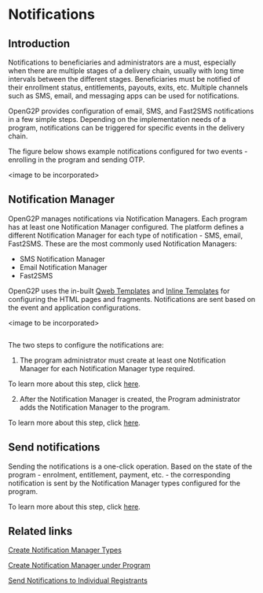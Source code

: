 # Notifications

## Introduction

Notifications to beneficiaries and administrators are a must, especially when there are multiple stages of a delivery chain, usually with long time intervals between the different stages. Beneficiaries must be notified of their enrollment status, entitlements, payouts, exits, etc. Multiple channels such as SMS, email, and messaging apps can be used for notifications.

OpenG2P provides configuration of email, SMS, and Fast2SMS notifications in a few simple steps. Depending on the implementation needs of a program, notifications can be triggered for specific events in the delivery chain.

The figure below shows example notifications configured for two events - enrolling in the program and sending OTP.

\<image to be incorporated>

## Notification Manager

OpenG2P manages notifications via Notification Managers. Each program has at least one Notification Manager configured. The platform defines a different Notification Manager for each type of notification - SMS, email, Fast2SMS. These are the most commonly used Notification Managers:

* SMS Notification Manager
* Email Notification Manager
* Fast2SMS

OpenG2P uses the in-built [Qweb Templates](https://www.odoo.com/documentation/16.0/developer/reference/frontend/qweb.html) and [Inline Templates](https://apps.odoo.com/apps/modules/10.0/mail\_inline\_css/) for configuring the HTML pages and fragments. Notifications are sent based on the event and application configurations.

\<image to be incorporated>

<figure><img src="../.gitbook/assets/notification-template.png" alt=""><figcaption></figcaption></figure>

The two steps to configure the notifications are:

1. The program administrator must create at least one Notification Manager for each Notification Manager type required.&#x20;

To learn more about this step, click [here](../guides/user-guides/create-notification-manager-types/).

2. After the Notification Manager is created, the Program administrator adds the Notification Manager to the program.&#x20;

To learn more about this step, click [here](../guides/user-guides/configure-notification-manager.md).

## Send notifications

Sending the notifications is a one-click operation. Based on the state of the program - enrolment, entitlement, payment, etc. - the corresponding notification is sent by the Notification Manager types configured for the program.

To learn more about this step, click [here](../guides/user-guides/send-notifications-to-individual-registrants.md).

## Related links

[Create Notification Manager Types](../guides/user-guides/create-notification-manager-types/)

[Create Notification Manager under Program](../guides/user-guides/configure-notification-manager.md)

[Send Notifications to Individual Registrants](../guides/user-guides/send-notifications-to-individual-registrants.md)
